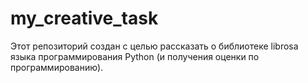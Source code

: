 # my_creative_task
Этот репозиторий создан с целью рассказать о библиотеке librosa языка программирования Python (и получения оценки по программированию).
